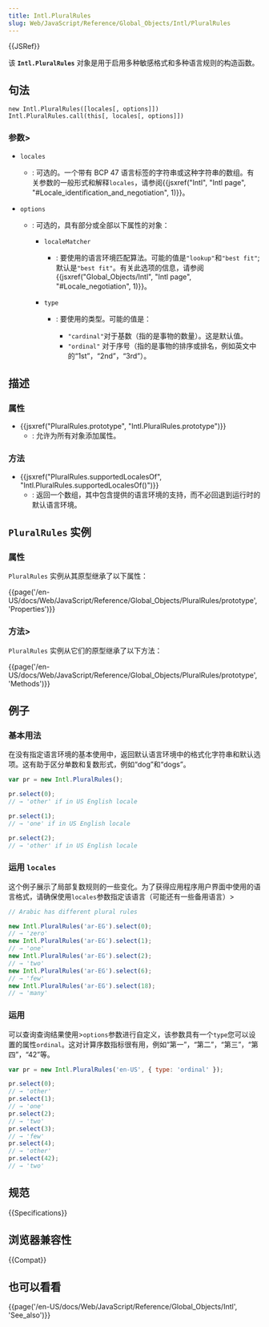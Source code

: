 ```yaml
---
title: Intl.PluralRules
slug: Web/JavaScript/Reference/Global_Objects/Intl/PluralRules
---
```

{{JSRef}}

该 **`Intl.PluralRules`** 对象是用于启用多种敏感格式和多种语言规则的构造函数。

## 句法

```plain
new Intl.PluralRules([locales[, options]]) Intl.PluralRules.call(this[, locales[, options]])
```

### 参数>

- `locales`
  - : 可选的。一个带有 BCP 47 语言标签的字符串或这种字符串的数组。有关参数的一般形式和解释`locales`，请参阅{{jsxref("Intl", "Intl page", "#Locale_identification_and_negotiation", 1)}}。
- `options`

  - : 可选的，具有部分或全部以下属性的对象：

    - `localeMatcher`
      - : 要使用的语言环境匹配算法。可能的值是`"lookup"`和`"best fit"`; 默认是`"best fit"`。有关此选项的信息，请参阅{{jsxref("Global_Objects/Intl", "Intl page", "#Locale_negotiation", 1)}}。
    - `type`

      - : 要使用的类型。可能的值是：

        - `"cardinal"`对于基数（指的是事物的数量）。这是默认值。
        - `"ordinal"` 对于序号（指的是事物的排序或排名，例如英文中的“1st”，“2nd”，“3rd”）。

## 描述

### 属性

- {{jsxref("PluralRules.prototype", "Intl.PluralRules.prototype")}}
  - : 允许为所有对象添加属性。

### 方法

- {{jsxref("PluralRules.supportedLocalesOf", "Intl.PluralRules.supportedLocalesOf()")}}
  - : 返回一个数组，其中包含提供的语言环境的支持，而不必回退到运行时的默认语言环境。

## `PluralRules` 实例

### 属性

`PluralRules` 实例从其原型继承了以下属性：

{{page('/en-US/docs/Web/JavaScript/Reference/Global_Objects/PluralRules/prototype', 'Properties')}}

### 方法>

`PluralRules` 实例从它们的原型继承了以下方法：

{{page('/en-US/docs/Web/JavaScript/Reference/Global_Objects/PluralRules/prototype', 'Methods')}}

## 例子

### 基本用法

在没有指定语言环境的基本使用中，返回默认语言环境中的格式化字符串和默认选项。这有助于区分单数和复数形式，例如“dog”和“dogs”。

```js
var pr = new Intl.PluralRules();

pr.select(0);
// → 'other' if in US English locale

pr.select(1);
// → 'one' if in US English locale

pr.select(2);
// → 'other' if in US English locale
```

### 运用 `locales`

这个例子展示了局部复数规则的一些变化。为了获得应用程序用户界面中使用的语言格式，请确保使用`locales`参数指定该语言（可能还有一些备用语言）>

```js
// Arabic has different plural rules

new Intl.PluralRules('ar-EG').select(0);
// → 'zero'
new Intl.PluralRules('ar-EG').select(1);
// → 'one'
new Intl.PluralRules('ar-EG').select(2);
// → 'two'
new Intl.PluralRules('ar-EG').select(6);
// → 'few'
new Intl.PluralRules('ar-EG').select(18);
// → 'many'
```

### 运用

可以查询查询结果使用>`options`参数进行自定义，该参数具有一个`type`您可以设置的属性`ordinal`。这对计算序数指标很有用，例如“第一”，“第二”，“第三”，“第四”，“42”等。

```js
var pr = new Intl.PluralRules('en-US', { type: 'ordinal' });

pr.select(0);
// → 'other'
pr.select(1);
// → 'one'
pr.select(2);
// → 'two'
pr.select(3);
// → 'few'
pr.select(4);
// → 'other'
pr.select(42);
// → 'two'
```

## 规范

{{Specifications}}

## 浏览器兼容性

{{Compat}}

## 也可以看看

{{page('/en-US/docs/Web/JavaScript/Reference/Global_Objects/Intl', 'See_also')}}
